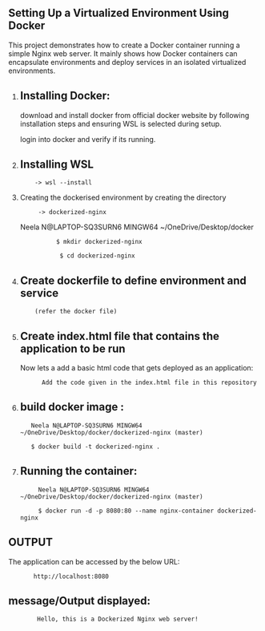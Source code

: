  Setting Up a Virtualized Environment Using Docker
 --
 
This project demonstrates how to create a Docker container running a simple Nginx web server. It mainly shows how Docker containers can encapsulate environments and deploy services in an isolated virtualized environments.

1. Installing Docker:
   -
   
   download and install docker from official docker website by following installation steps and ensuring WSL is selected during setup.
   
   login into docker and verify if its running.

2. Installing WSL
   -
   
           -> wsl --install
   
3. Creating the dockerised environment by creating the directory

            -> dockerized-nginx

   
   Neela N@LAPTOP-SQ3SURN6 MINGW64 ~/OneDrive/Desktop/docker

                 $ mkdir dockerized-nginx

                  $ cd dockerized-nginx
   
4. Create dockerfile to define environment and service
   -

           (refer the docker file)
   
5. Create index.html file that contains the application to be run
   -
   
   Now lets a add a basic html code that gets deployed as an application:

   
             Add the code given in the index.html file in this repository

   
   
6. build docker image :
   -
   
          Neela N@LAPTOP-SQ3SURN6 MINGW64 ~/OneDrive/Desktop/docker/dockerized-nginx (master)

          $ docker build -t dockerized-nginx .

7. Running the container:
   -
   
            Neela N@LAPTOP-SQ3SURN6 MINGW64 ~/OneDrive/Desktop/docker/dockerized-nginx (master)
   
            $ docker run -d -p 8080:80 --name nginx-container dockerized-nginx

   

OUTPUT
-

The application can be accessed by the below URL:

           http://localhost:8080

message/Output displayed:
-

            Hello, this is a Dockerized Nginx web server!
